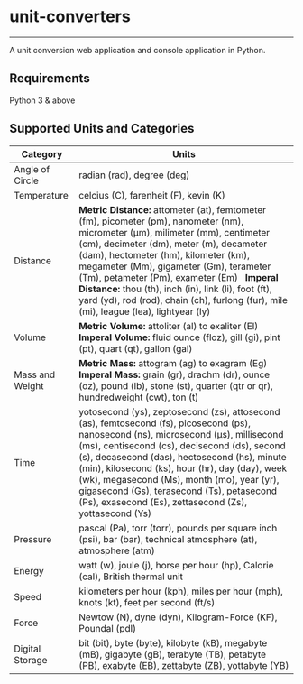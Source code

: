 # unit-converters

---

A unit conversion web application and console application in Python.

## Requirements

Python 3 & above

## Supported Units and Categories

| Category | Units |
| -------- | ----- |
| Angle of Circle | radian (rad), degree (deg) |
| Temperature | celcius (C), farenheit (F), kevin (K) |
| Distance | **Metric Distance:** attometer (at), femtometer (fm), picometer (pm), nanometer (nm), micrometer (&mu;m), milimeter (mm), centimeter (cm), decimeter (dm), meter (m), decameter (dam), hectometer (hm), kilometer (km), megameter (Mm), gigameter (Gm), terameter (Tm), petameter (Pm), exameter (Em) &nbsp; **Imperal Distance:** thou (th), inch (in), link (li), foot (ft), yard (yd), rod (rod), chain (ch), furlong (fur), mile (mi), league (lea), lightyear (ly) |
| Volume | **Metric Volume:** attoliter (al) to exaliter (El) **Imperal Volume:** fluid ounce (floz), gill (gi), pint (pt), quart (qt), gallon (gal) |
| Mass and Weight | **Metric Mass:** attogram (ag) to exagram (Eg) **Imperal Mass:** grain (gr), drachm (dr), ounce (oz), pound (lb), stone (st), quarter (qtr or qr), hundredweight (cwt), ton (t) |
| Time | yotosecond (ys), zeptosecond (zs), attosecond (as), femtosecond (fs), picosecond (ps), nanosecond (ns), microsecond (&mu;s), millisecond (ms), centisecond (cs), decisecond (ds), second (s), decasecond (das), hectosecond (hs), minute (min), kilosecond (ks), hour (hr), day (day), week (wk), megasecond (Ms), month (mo), year (yr), gigasecond (Gs), terasecond (Ts), petasecond (Ps), exasecond (Es), zettasecond (Zs), yottasecond (Ys) |
| Pressure | pascal (Pa), torr (torr), pounds per square inch (psi), bar (bar), technical atmosphere (at), atmosphere (atm) |
| Energy | watt (w), joule (j), horse per hour (hp), Calorie (cal), British thermal unit |
| Speed | kilometers per hour (kph), miles per hour (mph), knots (kt), feet per second (ft/s) |
| Force | Newtow (N), dyne (dyn), Kilogram-Force (KF), Poundal (pdl) |
| Digital Storage | bit (bit), byte (byte), kilobyte (kB), megabyte (mB), gigabyte (gB), terabyte (TB), petabyte (PB), exabyte (EB), zettabyte (ZB), yottabyte (YB)
